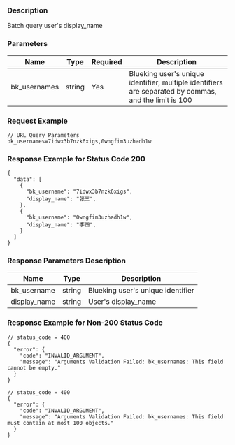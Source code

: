 ### Description

Batch query user's display_name

### Parameters

| Name         | Type   | Required | Description                                                                                           |
|--------------|--------|----------|-------------------------------------------------------------------------------------------------------|
| bk_usernames | string | Yes      | Blueking user's unique identifier, multiple identifiers are separated by commas, and the limit is 100 |

### Request Example

```
// URL Query Parameters
bk_usernames=7idwx3b7nzk6xigs,0wngfim3uzhadh1w
```

### Response Example for Status Code 200

```json5
{
  "data": [
    {
      "bk_username": "7idwx3b7nzk6xigs",
      "display_name": "张三",
    },
    {
      "bk_username": "0wngfim3uzhadh1w",
      "display_name": "李四",
    }
  ]
}
```

### Response Parameters Description

| Name         | Type   | Description                       |
|--------------|--------|-----------------------------------|
| bk_username  | string | Blueking user's unique identifier |
| display_name | string | User's display_name               |

### Response Example for Non-200 Status Code

```json5
// status_code = 400
{
  "error": {
    "code": "INVALID_ARGUMENT",
    "message": "Arguments Validation Failed: bk_usernames: This field cannot be empty."
  }
}
```

```json5
// status_code = 400
{
  "error": {
    "code": "INVALID_ARGUMENT",
    "message": "Arguments Validation Failed: bk_usernames: This field must contain at most 100 objects."
  }
}
```
